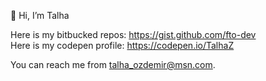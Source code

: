 👋 Hi, I’m Talha

Here is my bitbucked repos: https://gist.github.com/fto-dev
<br>
Here is my codepen profile: https://codepen.io/TalhaZ 

You can reach me from talha_ozdemir@msn.com.
